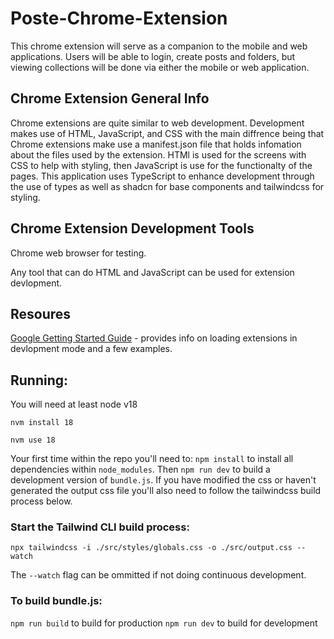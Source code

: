 # Poste-Chrome-Extension
This chrome extension will serve as a companion to the mobile and web applications. Users will be able to login, create posts and folders, but viewing collections will be done via either the mobile or web application.

## Chrome Extension General Info
Chrome extensions are quite similar to web development. Development makes use of HTML, JavaScript, and CSS with the main diffrence being that Chrome extensions make use a manifest.json file that holds infomation about the files used by the extension. HTMl is used for the screens with CSS to help with styling, then JavaScript is use for the functionalty of the pages. This application uses TypeScript to enhance development through the use of types as well as shadcn for base components and tailwindcss for styling.

## Chrome Extension Development Tools
Chrome web browser for testing.

Any tool that can do HTML and JavaScript can be used for extension devlopment.

## Resoures 
[Google Getting Started Guide](https://developer.chrome.com/docs/extensions/mv3/getstarted/) - provides info on loading extensions in devlopment mode and a few examples.

## Running:
You will need at least node v18

`nvm install 18`

`nvm use 18`

Your first time within the repo you'll need to:
`npm install` to install all dependencies within `node_modules`.
Then `npm run dev` to build a development version of `bundle.js`. If you have modified the css or haven't generated the output css file you'll also need to follow the tailwindcss build process below.

### Start the Tailwind CLI build process:
`npx tailwindcss -i ./src/styles/globals.css -o ./src/output.css --watch`

The `--watch` flag can be ommitted if not doing continuous development. 

### To build bundle.js:
`npm run build` to build for production
`npm run dev` to build for development